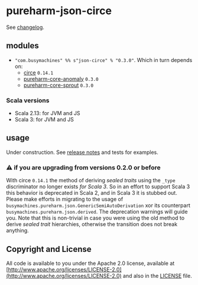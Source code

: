 # pureharm-json-circe

See [changelog](./CHANGELOG.md).

## modules

- `"com.busymachines" %% s"json-circe" % "0.3.0"`. Which in turn depends on:
  - [circe](https://github.com/circe/circe) `0.14.1`
  - [pureharm-core-anomaly](https://github.com/pureharm-core/releases) `0.3.0`
  - [pureharm-core-sprout](https://github.com/busymachines/pureharm-core/releases) `0.3.0`

### Scala versions

- Scala 2.13: for JVM and JS
- Scala 3: for JVM and JS

## usage
Under construction. See [release notes](https://github.com/busymachines/pureharm-core/releases) and tests for examples.

### :warning: if you are upgrading from versions 0.2.0 or before

With circe `0.14.1` the method of deriving _sealed traits_ using the `_type` discriminator no longer exists _for Scala 3_. So in an effort to support Scala 3 this behavior is deprecated in Scala 2, and in Scala 3 it is stubbed out. Please make efforts in migrating to the usage of `busymachines.pureharm.json.GenericSemiAutoDerivation` xor its counterpart `busymachines.pureharm.json.derived`. The deprecation warnings will guide you. Note that this is non-trivial in case you were using the old method to derive _sealed trait_ hierarchies, otherwise the transition does not break anything.

## Copyright and License

All code is available to you under the Apache 2.0 license, available
at [http://www.apache.org/licenses/LICENSE-2.0](http://www.apache.org/licenses/LICENSE-2.0) and also in
the [LICENSE](./LICENSE) file.
